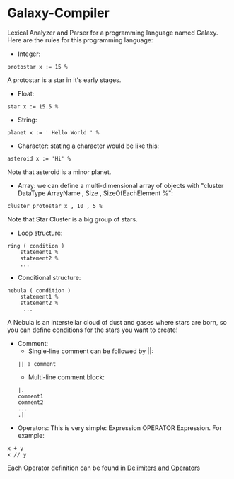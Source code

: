 
# Galaxy-Compiler
Lexical Analyzer and Parser for a programming language named Galaxy. 
Here are the rules for this programming language:
- Integer:
```
protostar x := 15 %
```
A protostar is a star in it's early stages.
- Float:

```
star x := 15.5 %
```

- String:

```
planet x := ' Hello World ' %
```
- Character: stating a character would be like this:

```
asteroid x := 'Hi' %
```
Note that asteroid is a minor planet.
- Array: we can define a multi-dimensional array of objects with "cluster DataType ArrayName , Size , SizeOfEachElement %":

```
cluster protostar x , 10 , 5 %
```
Note that Star Cluster is a big group of stars. 
- Loop structure:

```
ring ( condition )
	statement1 %
	statement2 %
	...
```
- Conditional structure:

```
nebula ( condition )
	statement1 %
	statement2 %
     ...
```
A Nebula is an interstellar cloud of dust and gases where stars are born, so you can define conditions for the stars you want to create!

- Comment:
	- Single-line comment can be followed by ||:
	```
	|| a comment
	```
	- Multi-line comment block:
	```
	|.
	comment1
	comment2
	...
	.|
	```
- Operators: This is very simple: Expression OPERATOR Expression. For example:
```
x + y 
x // y
```
Each Operator definition can be found in [Delimiters and Operators](https://github.com/Pariasrz/Galaxy-Compiler/blob/main/Reserved%20Words%2C%20Delimiters%20and%20Operators.txt)
